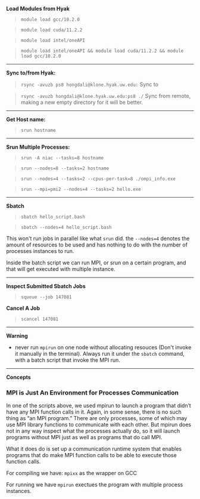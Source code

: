 **Load Modules from Hyak**

> `module load gcc/10.2.0`

> `module load cuda/11.2.2`

> `module load intel/oneAPI`

> `module load intel/oneAPI && module load cuda/11.2.2 && module load gcc/10.2.0`



---
**Sync to/from Hyak:** 

> `rsync -avuzb ps8 hongdali@klone.hyak.uw.edu:` Sync to

> `rsync -avuzb hongdali@klone.hyak.uw.edu:ps8 ./` Sync from remote, making a new empty directory for it will be better. 

---
**Get Host name:**  

> `srun hostname`

---
**Srun Multiple Processes:**

> `srun -A niac --tasks=8 hostname`

> `srun --nodes=8 --tasks=2 hostname`

> `srun --nodes=4 --tasks=2 --cpus-per-task=8 ./ompi_info.exe`

> `srun --mpi=pmi2 --nodes=4 --tasks=2 hello.exe`

---
**Sbatch**

> `sbatch hello_script.bash`

> `sbatch --nodes=4 hello_script.bash`

This won't run jobs in parallel like what `srun` did. the `--nodes=4` denotes the amount of resources to be used and has nothing to do with the number of processes instances to run. 

Inside the batch script we can run MPI, or srun on a certain program, and that will get executed with multiple instance. 

---
**Inspect Submitted Sbatch Jobs**

> `squeue --job 147081`

**Cancel A Job**

> `scancel 147081`


---
**Warning**

* never run `mpirun` on one node without allocating resouces (Don't invoke it manually in the terminal). Always run it under the `sbatch` command, with a batch script that invoke the MPI run. 


---
**Concepts**

### **MPI is Just An Environment for Processes Communication**

In one of the scripts above, we used mpirun to launch a program that didn’t have any MPI function calls in it. Again, in some sense, there is no such thing as “an MPI program.” There are only processes, some of which may use MPI library functions to communicate with each other. But mpirun does not in any way inspect what the processes actually do, so it will launch programs without MPI just as well as programs that do call MPI.

What it does do is set up a communication runtime system that enables programs that do make MPI function calls to be able to execute those function calls.

For compiling we have: `mpixx` as the wrapper on GCC

For running we have `mpirun` exectues the program with multiple process instances. 